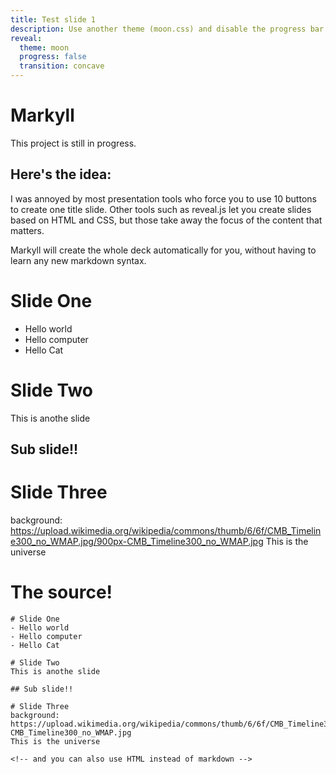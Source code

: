 ```yaml
---
title: Test slide 1
description: Use another theme (moon.css) and disable the progress bar at the bottom 
reveal:
  theme: moon
  progress: false
  transition: concave
---
```


# Markyll
This project is still in progress. 

## Here's the idea:
I was annoyed by most presentation tools who
force you to use 10 buttons to create one title slide. 
Other tools such as reveal.js let you create slides based on HTML and CSS, but
those take away the focus of the content that matters.

Markyll will create the whole deck automatically for you, without having to
learn any new markdown syntax. 

# Slide One
- Hello world
- Hello computer
- Hello Cat

# Slide Two
This is anothe slide

## Sub slide!!

# Slide Three
background: https://upload.wikimedia.org/wikipedia/commons/thumb/6/6f/CMB_Timeline300_no_WMAP.jpg/900px-CMB_Timeline300_no_WMAP.jpg
This is the universe

<!-- and you can also use HTML instead of markdown -->

# The source!

```
# Slide One
- Hello world
- Hello computer
- Hello Cat

# Slide Two
This is anothe slide

## Sub slide!!

# Slide Three
background: https://upload.wikimedia.org/wikipedia/commons/thumb/6/6f/CMB_Timeline300_no_WMAP.jpg/900px-CMB_Timeline300_no_WMAP.jpg
This is the universe

<!-- and you can also use HTML instead of markdown -->

```
